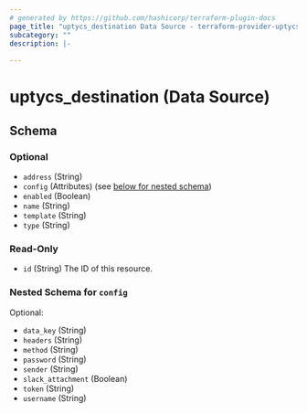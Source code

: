 ```yaml
---
# generated by https://github.com/hashicorp/terraform-plugin-docs
page_title: "uptycs_destination Data Source - terraform-provider-uptycs"
subcategory: ""
description: |-
  
---
```


# uptycs_destination (Data Source)





<!-- schema generated by tfplugindocs -->
## Schema

### Optional

- `address` (String)
- `config` (Attributes) (see [below for nested schema](#nestedatt--config))
- `enabled` (Boolean)
- `name` (String)
- `template` (String)
- `type` (String)

### Read-Only

- `id` (String) The ID of this resource.

<a id="nestedatt--config"></a>
### Nested Schema for `config`

Optional:

- `data_key` (String)
- `headers` (String)
- `method` (String)
- `password` (String)
- `sender` (String)
- `slack_attachment` (Boolean)
- `token` (String)
- `username` (String)


